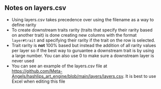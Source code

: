 ## Notes on layers.csv

- Using layers.csv takes precedence over using the filename as a way to define rarity
- To create downstream traits rarity (traits that specify their rarity based on another trait) is done creating new columns with the format `layer#trait` and specifying their rarity if the trait on the row is selected.
- Trait rarity is **not** 100% based but instead the addition of all rarity values per layer so if the best way to guruantee a downstream trait is by using a large number. You can also use 0 to make sure a downstream layer is never used
- You can see an example of the layers.csv file at https://github.com/Meta-Angels/hashlips_art_engine/blob/main/layers/layers.csv. It is best to use Excel when editing this file
